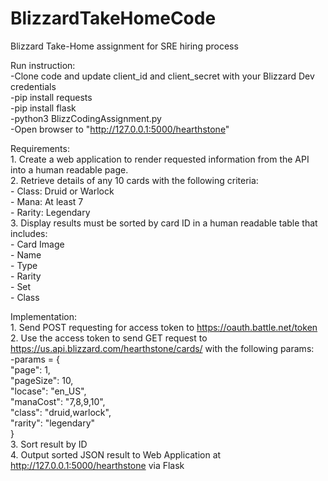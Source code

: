 # BlizzardTakeHomeCode  
Blizzard Take-Home assignment for SRE hiring process  

Run instruction:  
-Clone code and update client_id and client_secret with your Blizzard Dev credentials  
-pip install requests  
-pip install flask  
-python3 BlizzCodingAssignment.py  
-Open browser to "http://127.0.0.1:5000/hearthstone"  

Requirements:  
    1. Create a web application to render requested information from the API into a human readable page.  
    2. Retrieve details of any 10 cards with the following criteria:  
        - Class: Druid or Warlock  
        - Mana: At least 7  
        - Rarity: Legendary  
    3. Display results must be sorted by card ID in a human readable table that includes:  
        - Card Image  
        - Name  
        - Type  
        - Rarity  
        - Set  
        - Class  

Implementation:  
    1. Send POST requesting for access token to https://oauth.battle.net/token  
    2. Use the access token to send GET request to https://us.api.blizzard.com/hearthstone/cards/ with the following params:  
        -params = {  
          "page": 1,  
          "pageSize": 10,  
          "locase": "en_US",  
          "manaCost": "7,8,9,10",  
          "class": "druid,warlock",  
          "rarity": "legendary"  
          }  
    3. Sort result by ID  
    4. Output sorted JSON result to Web Application at http://127.0.0.1:5000/hearthstone via Flask  
